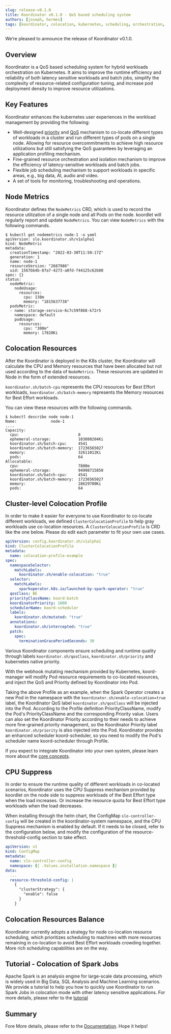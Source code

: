 ```yaml
---
slug: release-v0.1.0
title: Koordinator v0.1.0 - QoS based scheduling system
authors: [joseph, hormes]
tags: [koordinator, colocation, kubernetes, scheduling, orchestration, release]
---
```



We’re pleased to announce the release of Koordinator v0.1.0.

## Overview
Koordinator is a QoS based scheduling system for hybrid workloads orchestration on Kubernetes. It aims to improve the runtime efficiency and reliability of both latency sensitive workloads and batch jobs, simplify the complexity of resource-related configuration tuning, and increase pod deployment density to improve resource utilizations.

## Key Features
Koordinator enhances the kubernetes user experiences in the workload management by providing the following:

- Well-designed [priority](/docs/core-concepts/priority) and [QoS](/docs/core-concepts/qos) mechanism to co-locate different types of workloads in a cluster and run different types of pods on a single node.
Allowing for resource overcommitments to achieve high resource utilizations but still satisfying the QoS guarantees by leveraging an application profiling mechanism.
- Fine-grained resource orchestration and isolation mechanism to improve the efficiency of latency-sensitive workloads and batch jobs.
- Flexible job scheduling mechanism to support workloads in specific areas, e.g., big data, AI, audio and video.
- A set of tools for monitoring, troubleshooting and operations.

## Node Metrics 

Koordinator defines the `NodeMetrics` CRD, which is used to record the resource utilization of a single node and all Pods on the node. koordlet will regularly report and update `NodeMetrics`. You can view `NodeMetrics` with the following commands.

```shell
$ kubectl get nodemetrics node-1 -o yaml
apiVersion: slo.koordinator.sh/v1alpha1
kind: NodeMetric
metadata:
  creationTimestamp: "2022-03-30T11:50:17Z"
  generation: 1
  name: node-1
  resourceVersion: "2687986"
  uid: 1567bb4b-87a7-4273-a8fd-f44125c62b80
spec: {}
status:
  nodeMetric:
    nodeUsage:
      resources:
        cpu: 138m
        memory: "1815637738"
  podsMetric:
  - name: storage-service-6c7c59f868-k72r5
    namespace: default
    podUsage:
      resources:
        cpu: "300m"
        memory: 17828Ki
```

## Colocation Resources

After the Koordinator is deployed in the K8s cluster, the Koordinator will calculate the CPU and Memory resources that have been allocated but not used according to the data of `NodeMetrics`. These resources are updated in Node in the form of extended resources. 

`koordinator.sh/batch-cpu` represents the CPU resources for Best Effort workloads, 
`koordinator.sh/batch-memory` represents the Memory resources for Best Effort workloads. 

You can view these resources with the following commands.

```shell
$ kubectl describe node node-1
Name:               node-1
....
Capacity:
  cpu:                          8
  ephemeral-storage:            103080204Ki
  koordinator.sh/batch-cpu:     4541
  koordinator.sh/batch-memory:  17236565027
  memory:                       32611012Ki
  pods:                         64
Allocatable:
  cpu:                          7800m
  ephemeral-storage:            94998715850
  koordinator.sh/batch-cpu:     4541
  koordinator.sh/batch-memory:  17236565027
  memory:                       28629700Ki
  pods:                         64
```


## Cluster-level Colocation Profile

In order to make it easier for everyone to use Koordinator to co-locate different workloads, we defined `ClusterColocationProfile` to help gray workloads use co-location resources. A `ClusterColocationProfile` is CRD like the one below. Please do edit each parameter to fit your own use cases.

```yaml
apiVersion: config.koordinator.sh/v1alpha1
kind: ClusterColocationProfile
metadata:
  name: colocation-profile-example
spec:
  namespaceSelector:
    matchLabels:
      koordinator.sh/enable-colocation: "true"
  selector:
    matchLabels:
      sparkoperator.k8s.io/launched-by-spark-operator: "true"
  qosClass: BE
  priorityClassName: koord-batch
  koordinatorPriority: 1000
  schedulerName: koord-scheduler
  labels:
    koordinator.sh/mutated: "true"
  annotations: 
    koordinator.sh/intercepted: "true"
  patch:
    spec:
      terminationGracePeriodSeconds: 30
```

Various Koordinator components ensure scheduling and runtime quality through labels `koordinator.sh/qosClass`, `koordinator.sh/priority` and kubernetes native priority.

With the webhook mutating mechanism provided by Kubernetes, koord-manager will modify Pod resource requirements to co-located resources, and inject the QoS and Priority defined by Koordinator into Pod.

Taking the above Profile as an example, when the Spark Operator creates a new Pod in the namespace with the `koordinator.sh/enable-colocation=true` label, the Koordinator QoS label `koordinator.sh/qosClass` will be injected into the Pod. According to the Profile definition PriorityClassName, modify the Pod's PriorityClassName and the corresponding Priority value. Users can also set the Koordinator Priority according to their needs to achieve more fine-grained priority management, so the Koordinator Priority label `koordinator.sh/priority` is also injected into the Pod. Koordinator provides an enhanced scheduler koord-scheduler, so you need to modify the Pod's scheduler name koord-scheduler through Profile.

If you expect to integrate Koordinator into your own system, please learn more about the [core concepts](/docs/core-concepts/architecture).

## CPU Suppress

In order to ensure the runtime quality of different workloads in co-located scenarios, Koordinator uses the CPU Suppress mechanism provided by koordlet on the node side to suppress workloads of the Best Effort type when the load increases. Or increase the resource quota for Best Effort type workloads when the load decreases.

When installing through the helm chart, the ConfigMap `slo-controller-config` will be created in the koordinator-system namespace, and the CPU Suppress mechanism is enabled by default. If it needs to be closed, refer to the configuration below, and modify the configuration of the resource-threshold-config section to take effect.

```yaml
apiVersion: v1
kind: ConfigMap
metadata:
  name: slo-controller-config
  namespace: {{ .Values.installation.namespace }}
data:
  ...
  resource-threshold-config: |
    {
      "clusterStrategy": {
        "enable": false
      }
    }
```

## Colocation Resources Balance
Koordinator currently adopts a strategy for node co-location resource scheduling, which prioritizes scheduling to machines with more resources remaining in co-location to avoid Best Effort workloads crowding together. More rich scheduling capabilities are on the way.

## Tutorial - Colocation of Spark Jobs

Apache Spark is an analysis engine for large-scale data processing, which is widely used in Big Data, SQL Analysis and Machine Learning scenarios. 
We provide a tutorial to help you how to quickly use Koordinator to run Spark Jobs in colocation mode with other latency sensitive applications. For more details, please refer to the [tutorial](/docs/user-manuals/colocation-profile)

## Summary

Fore More details, please refer to the [Documentation](/docs). Hope it helps!
